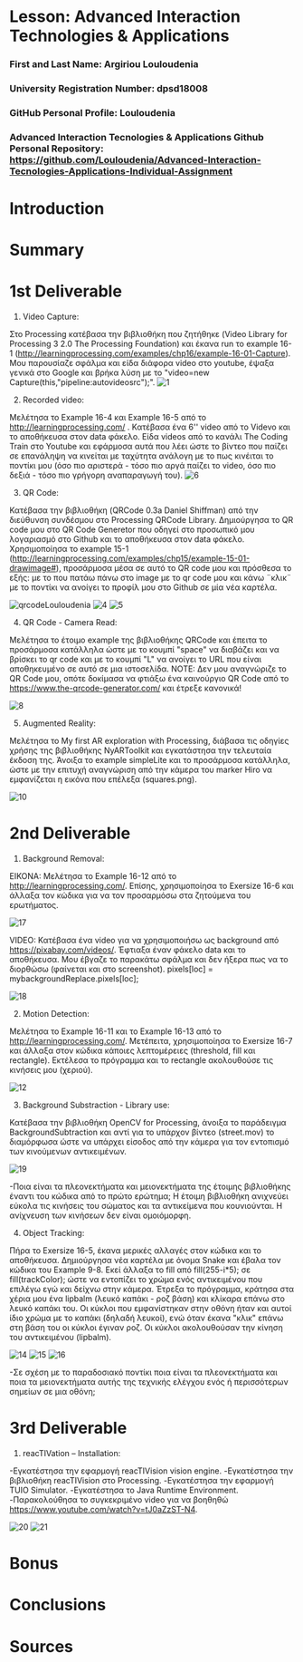 # Lesson: Advanced Interaction Technologies & Applications

### First and Last Name: Argiriou Louloudenia
### University Registration Number: dpsd18008
### GitHub Personal Profile: Louloudenia
### Advanced Interaction Tecnologies & Applications Github Personal Repository: https://github.com/Louloudenia/Advanced-Interaction-Tecnologies-Applications-Individual-Assignment

# Introduction

# Summary


# 1st Deliverable

1. Video Capture:

Στο Processing κατέβασα την βιβλιοθήκη που ζητήθηκε (Video Library for Processing 3 2.0 The Processing Foundation) και έκανα run το example 16-1 (http://learningprocessing.com/examples/chp16/example-16-01-Capture). Μου παρουσίαζε σφάλμα και είδα διάφορα video στο youtube, έψαξα γενικά στο Google και βρήκα λύση με το "video=new Capture(this,"pipeline:autovideosrc");".
![1](https://user-images.githubusercontent.com/116377276/199360836-041370b4-117b-4679-8f91-1ea0c907ed9d.png)




2. Recorded video:

Μελέτησα το Example 16-4 και Example 16-5 από το http://learningprocessing.com/ .
Κατέβασα ένα 6'' video από το Videvo και το αποθήκευσα στον data φάκελο.
Είδα videos από το κανάλι The Coding Train στο Youtube και εφάρμοσα αυτά που λέει ώστε το βίντεο που παίζει σε επανάληψη να κινείται με ταχύτητα ανάλογη με το πως κινέιται το ποντίκι μου (όσο πιο αριστερά - τόσο πιο αργά παίζει το video, όσο πιο δεξιά - τόσο πιο γρήγορη αναπαραγωγή του).
![6](https://user-images.githubusercontent.com/116377276/199562031-d984456e-21fd-48b6-972b-e3e58d98c6dc.png)




3. QR Code:

Κατέβασα την βιβλιοθήκη (QRCode 0.3a Daniel Shiffman) από την διεύθυνση συνδέσμου στο Processing QRCode Library. 
Δημιούργησα το QR code μου στο QR Code Generetor που οδηγεί στο προσωπικό μου λογαριασμό στο Github και το αποθήκευσα στον data φάκελο.
Χρησιμοποίησα το example 15-1 (http://learningprocessing.com/examples/chp15/example-15-01-drawimage#), προσάρμοσα μέσα σε αυτό το QR code μου και πρόσθεσα το εξής: με το που πατάω πάνω στο image με το qr code μου και κάνω ¨κλικ¨ με το ποντίκι να ανοίγει το προφίλ μου στο Github σε μία νέα καρτέλα.

![qrcodeLouloudenia](https://user-images.githubusercontent.com/116377276/199368200-fe6d5851-19c2-4a36-862c-2c94c31d1a75.png)
![4](https://user-images.githubusercontent.com/116377276/199555469-c8dc5624-2f2d-40a5-b3d8-4baaf1a25720.png)
![5](https://user-images.githubusercontent.com/116377276/199555476-a19c7502-0c4b-4661-b496-04bf94eb80ad.png)




4. QR Code - Camera Read:

Μελέτησα το έτοιμο example της βιβλιοθήκης QRCode και έπειτα το προσάρμοσα κατάλληλα ώστε με το κουμπί "space" να διαβάζει και να βρίσκει το qr code και με το κουμπί "L" να ανοίγει το URL που είναι αποθηκευμένο σε αυτό σε μια ιστοσελίδα.
NOTE: Δεν μου αναγνώριζε το QR Code μου, οπότε δοκίμασα να φτιάξω ένα καινούργιο QR Code από το https://www.the-qrcode-generator.com/ και έτρεξε κανονικά!

![8](https://user-images.githubusercontent.com/116377276/199586027-e0a73c80-512b-4468-89e1-79b316b7fcd9.png)





5. Augmented Reality:

Μελέτησα το My first AR exploration with Processing, διάβασα τις οδηγίες χρήσης της βιβλιοθήκης NyARToolkit και εγκατάστησα την τελευταία έκδοση της.
Άνοιξα το example simpleLite και το προσάρμοσα κατάλληλα, ώστε με την επιτυχή αναγνώριση από την κάμερα του marker Hiro να εμφανίζεται η εικόνα που επέλεξα (squares.png).

![10](https://user-images.githubusercontent.com/116377276/199602277-050dc479-7d9f-477b-8abc-656c4feee560.png)




# 2nd Deliverable

1.  Background Removal:

ΕΙΚΟΝΑ: 
Μελέτησα το Example 16-12 από το http://learningprocessing.com/. Επίσης, χρησιμοποίησα το Exersize 16-6 και άλλαξα τον κώδικα για να τον προσαρμόσω στα ζητούμενα του ερωτήματος.  

![17](https://user-images.githubusercontent.com/116377276/207694474-a58cc6dc-c6c8-4c05-8d2f-937d64e063bc.jpg)


VIDEO:
Κατέβασα ένα video για να χρησιμοποιήσω ως background από https://pixabay.com/videos/. Έφτιαξα έναν φάκελο data και το αποθήκευσα. Μου έβγαζε το παρακάτω σφάλμα και δεν ήξερα πως να το διορθώσω (φαίνεται και στο screenshot).
        pixels[loc] = mybackgroundReplace.pixels[loc];

![18](https://user-images.githubusercontent.com/116377276/207698125-f61d5be3-8b80-4ac0-89f3-518c201c05f6.jpg)





2. Motion Detection:

Μελέτησα το Example 16-11 και το Example 16-13 από το http://learningprocessing.com/. Μετέπειτα, χρησιμοποίησα το Exersize 16-7 και άλλαξα στον κώδικα κάποιες λεπτομέρειες (threshold, fill και rectangle). Εκτέλεσα το πρόγραμμα και το rectangle ακολουθούσε τις κινήσεις μου (χεριού).

![12](https://user-images.githubusercontent.com/116377276/206870112-c616e1e1-de2b-4c96-a407-9036688af055.jpg)




3. Background Substraction - Library use:

Κατέβασα την βιβλιοθήκη OpenCV for Processing, άνοιξα το παράδειγμα BackgroundSubtraction και αντί για το υπάρχον βίντεο (street.mov) το διαμόρφωσα ώστε να υπάρχει είσοδος από την κάμερα για τον εντοπισμό των κινούμενων αντικειμένων.

![19](https://user-images.githubusercontent.com/116377276/207699823-7dd2169c-60ea-45b4-b61b-d38fe92bb38f.jpg)

-Ποια είναι τα πλεονεκτήματα και μειονεκτήματα της έτοιμης βιβλιοθήκης έναντι του κώδικα από το πρώτο ερώτημα;
Η έτοιμη βιβλιοθήκη ανιχνεύει εύκολα τις κινήσεις του σώματος και τα αντικείμενα που κουνιούνται. Η ανίχνευση των κινήσεων δεν είναι ομοιόμορφη.




4. Object Tracking: 

Πήρα το Exersize 16-5, έκανα μερικές αλλαγές στον κώδικα και το αποθήκευσα. Δημιούργησα νέα καρτέλα με όνομα Snake και έβαλα τον κώδικα του Example 9-8. Εκεί άλλαξα το fill από fill(255-i*5); σε fill(trackColor); ώστε να εντοπίζει το χρώμα ενός αντικειμένου που επιλέγω εγώ και δείχνω στην κάμερα.
Έτρεξα το πρόγραμμα, κράτησα στα χέρια μου ένα lipbalm (λευκό καπάκι - ροζ βάση)  και κλίκαρα επάνω στο λευκό καπάκι του. Οι κύκλοι που εμφανίστηκαν στην οθόνη ήταν και αυτοί ίδιο χρώμα με το καπάκι (δηλαδή λευκοί), ενώ όταν έκανα "κλικ" επάνω στη βάση του οι κύκλοι έγιναν ροζ. Οι κύκλοι ακολουθούσαν την κίνηση του αντικειμένου (lipbalm).

![14](https://user-images.githubusercontent.com/116377276/206872799-40cd81b3-41c1-4da2-813a-344eda41d3b7.jpg)
![15](https://user-images.githubusercontent.com/116377276/206872801-d2da5491-42b0-46ed-90e1-0350e9cb7145.jpg)
![16](https://user-images.githubusercontent.com/116377276/206872804-70114e64-06fc-43dd-a18f-190ff24a4eba.jpg)

-Σε σχέση με το παραδοσιακό ποντίκι ποια είναι τα πλεονεκτήματα και ποια τα μειονεκτήματα αυτής της τεχνικής ελέγχου ενός ή περισσότερων σημείων σε μια οθόνη;





# 3rd Deliverable 

1. reacTIVation – Installation:

-Εγκατέστησα την εφαρμογή reacTIVision vision engine.
-Εγκατέστησα την βιβλιοθήκη reacTIVision στο Processing.
-Εγκατέστησα την εφαρμογή TUIO Simulator.
-Εγκατέστησα το Java Runtime Environment.
-Παρακολούθησα το συγκεκριμένο video για να βοηθηθώ https://www.youtube.com/watch?v=tJ0aZzST-N4. 

![20](https://user-images.githubusercontent.com/116377276/212131551-6cc61e7a-ef60-40d4-b954-76537a731cf6.jpg)
![21](https://user-images.githubusercontent.com/116377276/212131570-2cbe0f7a-36af-4949-a6b2-1b243bbbce7d.jpg)


# Bonus 


# Conclusions


# Sources
